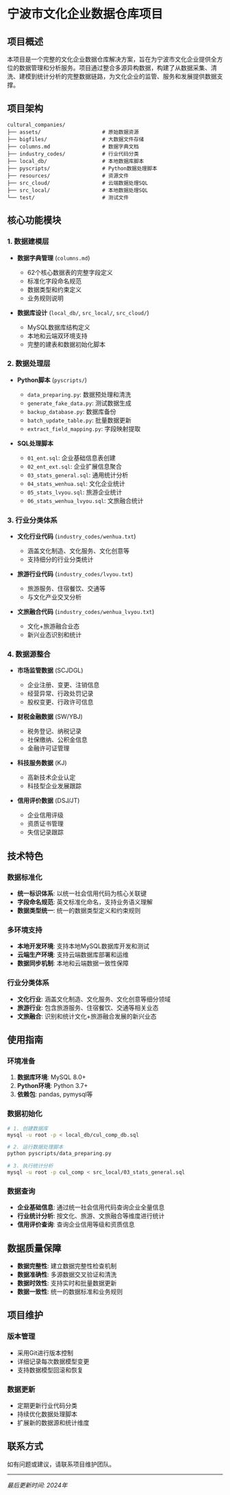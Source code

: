 # 宁波市文化企业数据仓库项目

## 项目概述

本项目是一个完整的文化企业数据仓库解决方案，旨在为宁波市文化企业提供全方位的数据管理和分析服务。项目通过整合多源异构数据，构建了从数据采集、清洗、建模到统计分析的完整数据链路，为文化企业的监管、服务和发展提供数据支撑。

## 项目架构

```
cultural_companies/
├── assets/                    # 原始数据资源
├── bigfiles/                  # 大数据文件存储
├── columns.md                 # 数据字典文档
├── industry_codes/            # 行业代码分类
├── local_db/                  # 本地数据库脚本
├── pyscripts/                 # Python数据处理脚本
├── resources/                 # 资源文件
├── src_cloud/                 # 云端数据处理SQL
├── src_local/                 # 本地数据处理SQL
└── test/                      # 测试文件
```

## 核心功能模块

### 1. 数据建模层
- **数据字典管理** (`columns.md`)
  - 62个核心数据表的完整字段定义
  - 标准化字段命名规范
  - 数据类型和约束定义
  - 业务规则说明

- **数据库设计** (`local_db/`, `src_local/`, `src_cloud/`)
  - MySQL数据库结构定义
  - 本地和云端双环境支持
  - 完整的建表和数据初始化脚本

### 2. 数据处理层
- **Python脚本** (`pyscripts/`)
  - `data_preparing.py`: 数据预处理和清洗
  - `generate_fake_data.py`: 测试数据生成
  - `backup_database.py`: 数据库备份
  - `batch_update_table.py`: 批量数据更新
  - `extract_field_mapping.py`: 字段映射提取

- **SQL处理脚本**
  - `01_ent.sql`: 企业基础信息表创建
  - `02_ent_ext.sql`: 企业扩展信息聚合
  - `03_stats_general.sql`: 通用统计分析
  - `04_stats_wenhua.sql`: 文化企业统计
  - `05_stats_lvyou.sql`: 旅游企业统计
  - `06_stats_wenhua_lvyou.sql`: 文旅融合统计

### 3. 行业分类体系
- **文化行业代码** (`industry_codes/wenhua.txt`)
  - 涵盖文化制造、文化服务、文化创意等
  - 支持细分的行业分类统计

- **旅游行业代码** (`industry_codes/lvyou.txt`)
  - 旅游服务、住宿餐饮、交通等
  - 与文化产业交叉分析

- **文旅融合代码** (`industry_codes/wenhua_lvyou.txt`)
  - 文化+旅游融合业态
  - 新兴业态识别和统计

### 4. 数据源整合
- **市场监管数据** (SCJDGL)
  - 企业注册、变更、注销信息
  - 经营异常、行政处罚记录
  - 股权变更、行政许可信息

- **财税金融数据** (SW/YBJ)
  - 税务登记、纳税记录
  - 社保缴纳、公积金信息
  - 金融许可证管理

- **科技服务数据** (KJ)
  - 高新技术企业认定
  - 科技型企业发展跟踪

- **信用评价数据** (DSJ/JT)
  - 企业信用评级
  - 资质证书管理
  - 失信记录跟踪

## 技术特色

### 数据标准化
- **统一标识体系**: 以统一社会信用代码为核心关联键
- **字段命名规范**: 英文标准化命名，支持业务语义理解
- **数据类型统一**: 统一的数据类型定义和约束规则

### 多环境支持
- **本地开发环境**: 支持本地MySQL数据库开发和测试
- **云端生产环境**: 支持云端数据库部署和运维
- **数据同步机制**: 本地和云端数据一致性保障

### 行业分类体系
- **文化行业**: 涵盖文化制造、文化服务、文化创意等细分领域
- **旅游行业**: 包含旅游服务、住宿餐饮、交通等相关业态
- **文旅融合**: 识别和统计文化+旅游融合发展的新兴业态

## 使用指南

### 环境准备
1. **数据库环境**: MySQL 8.0+
2. **Python环境**: Python 3.7+
3. **依赖包**: pandas, pymysql等

### 数据初始化
```bash
# 1. 创建数据库
mysql -u root -p < local_db/cul_comp_db.sql

# 2. 运行数据处理脚本
python pyscripts/data_preparing.py

# 3. 执行统计分析
mysql -u root -p cul_comp < src_local/03_stats_general.sql
```

### 数据查询
- **企业基础信息**: 通过统一社会信用代码查询企业全量信息
- **行业统计分析**: 按文化、旅游、文旅融合等维度进行统计
- **信用评价查询**: 查询企业信用等级和资质信息

## 数据质量保障

- **数据完整性**: 建立数据完整性检查机制
- **数据准确性**: 多源数据交叉验证和清洗
- **数据时效性**: 支持实时和批量数据更新
- **数据一致性**: 统一的数据标准和业务规则

## 项目维护

### 版本管理
- 采用Git进行版本控制
- 详细记录每次数据模型变更
- 支持数据模型回滚和恢复

### 数据更新
- 定期更新行业代码分类
- 持续优化数据处理脚本
- 扩展新的数据源和统计维度

## 联系方式

如有问题或建议，请联系项目维护团队。

---

*最后更新时间: 2024年*